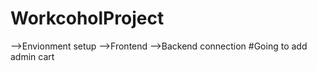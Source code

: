# WorkcoholProject
 -->Envionment setup
 -->Frontend
 -->Backend connection
#Going to add admin
cart 
